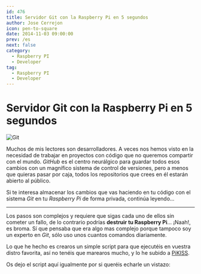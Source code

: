 ```yaml
---
id: 476
title: Servidor Git con la Raspberry Pi en 5 segundos
author: Jose Cerrejon
icon: pen-to-square
date: 2014-11-03 09:00:00
prev: /es
next: false
category:
  - Raspberry PI
  - Developer
tag:
  - Raspberry PI
  - Developer
---
```


# Servidor Git con la Raspberry Pi en 5 segundos

![Git](/images/git.png)

Muchos de mis lectores son desarrolladores. A veces nos hemos visto en la necesidad de trabajar en proyectos con código que no queremos compartir con el mundo. *GitHub* es el centro neurálgico para guardar todos esos cambios con un magnífico sistema de control de versiones, pero a menos que quieras pasar por caja, todos los repositorios que crees en él estarán abierto al público.

Si te interesa almacenar los cambios que vas haciendo en tu código con el sistema *Git* en tu *Raspberry Pi* de forma privada, continúa leyendo...

- - -
Los pasos son complejos y requiere que sigas cada uno de ellos sin cometer un fallo, de lo contrario podrías **destruir tu Raspberry Pi**... ¡Naah!, es broma. Sí que pensaba que era algo mas complejo porque tampoco soy un experto en *Git*, sólo uso unos cuantos comandos diariamente.

Lo que he hecho es crearos un simple script para que ejecutéis en vuestra distro favorita, así no tenéis que marearos mucho, y lo he subido a [PiKISS](https://github.com/jmcerrejon/PiKISS).

Os dejo el script aquí igualmente por si queréis echarle un vistazo:

